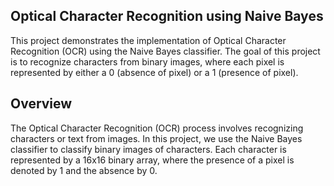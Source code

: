 ## Optical Character Recognition using Naive Bayes
This project demonstrates the implementation of Optical Character Recognition (OCR) using the Naive Bayes classifier. The goal of this project is to recognize characters from binary images, where each pixel is represented by either a 0 (absence of pixel) or a 1 (presence of pixel).

## Overview
The Optical Character Recognition (OCR) process involves recognizing characters or text from images. In this project, we use the Naive Bayes classifier to classify binary images of characters. Each character is represented by a 16x16 binary array, where the presence of a pixel is denoted by 1 and the absence by 0.
